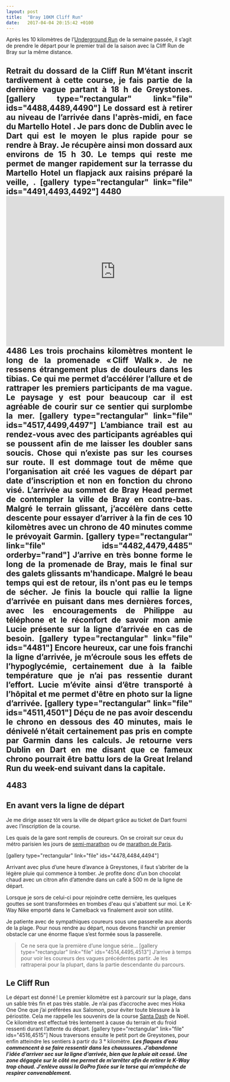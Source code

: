 ```yaml
---
layout: post
title:  "Bray 10KM Cliff Run"
date:   2017-04-04 20:15:42 +0100
---
```

Après les 10 kilomètres de l’<a href="http://twomoulins.fr/voyages/underground-run">Underground Run</a> de la semaine passée, il s’agit de prendre le départ pour le premier trail de la saison avec la Cliff Run de Bray sur la même distance.

<h2 style="text-align: justify;">Retrait du dossard de la Cliff Run
M’étant inscrit tardivement à cette course, je fais partie de la dernière vague partant à 18 h de Greystones.
[gallery type="rectangular" link="file" ids="4488,4489,4490"]
Le dossard est à retirer au niveau de l’arrivée dans l'après-midi, en face du Martello Hotel . Je pars donc de Dublin avec le Dart qui est le moyen le plus rapide pour se rendre à Bray.
Je récupère ainsi mon dossard aux environs de 15 h 30. Le temps qui reste me permet de manger rapidement sur la terrasse du Martello Hotel un flapjack aux raisins préparé la veille, .
[gallery type="rectangular" link="file" ids="4491,4493,4492"]
4480
<center><iframe height='405' width='590' frameborder='0' allowtransparency='true' scrolling='no' src='https://www.strava.com/activities/1140302117/embed/5521b6ec077aec9647ceaeb0728f6ba0f978b199'></iframe></center>
4486
Les trois prochains kilomètres montent le long de la promenade « Cliff Walk ».
Je ne ressens étrangement plus de douleurs dans les tibias. Ce qui me permet d’accélérer l’allure et de rattraper les premiers participants de ma vague.
Le paysage y est pour beaucoup car il est agréable de courir sur ce sentier qui surplombe la mer.
[gallery type="rectangular" link="file" ids="4517,4499,4497"]
L’ambiance trail est au rendez-vous avec des participants agréables qui se poussent afin de me laisser les doubler sans soucis. Chose qui n’existe pas sur les courses sur route.
Il est dommage tout de même que l’organisation ait créé les vagues de départ par date d’inscription et non en fonction du chrono visé.
L’arrivée au sommet de Bray Head permet de contempler la ville de Bray en contre-bas.
Malgré le terrain glissant, j’accélère dans cette descente pour essayer d’arriver à la fin de ces 10 kilomètres avec un chrono de 40 minutes comme le prévoyait Garmin.
[gallery type="rectangular" link="file" ids="4482,4479,4485" orderby="rand"]
J’arrive en très bonne forme le long de la promenade de Bray, mais le final  sur des galets glissants m'handicape. Malgré le beau temps qui est de retour, ils n'ont pas eu le temps de sécher.
Je finis la boucle qui rallie la ligne d’arrivée en puisant dans mes dernières forces, avec les encouragements de Philippe au téléphone et le réconfort de savoir mon amie Lucie présente sur la ligne d’arrivée en cas de besoin.
[gallery type="rectangular" link="file" ids="4481"]
Encore heureux, car une fois franchi la ligne d’arrivée, je m’écroule sous les effets de l’hypoglycémie, certainement due à la faible température que je n’ai pas ressentie durant l’effort. Lucie m’évite ainsi d’être transporté à l’hôpital et me permet d'être en  photo sur la ligne d’arrivée.
[gallery type="rectangular" link="file" ids="4511,4501"]
Déçu de ne pas avoir descendu le chrono en dessous des 40 minutes, mais le dénivelé n’était certainement pas pris en compte par Garmin dans les calculs.
Je retourne vers Dublin en Dart en me disant que ce fameux chrono pourrait être battu lors de la Great Ireland Run du week-end suivant dans la capitale.

4483
## En avant vers la ligne de départ
Je me dirige assez tôt vers la ville de départ grâce au ticket de Dart fourni avec l’inscription de la course.

Les quais de la gare sont remplis de coureurs. On se croirait sur ceux du métro parisien les jours de <a href="http://twomoulins.fr/competitions/competitions-running/semi-marathon-de-paris-2016">semi-marathon</a> ou de <a href="http://twomoulins.fr/competitions/competitions-running/le-marathon-de-paris-2016">marathon de Paris</a>.

[gallery type="rectangular" link="file" ids="4478,4484,4494"]

Arrivant avec plus d’une heure d’avance à Greystones, il faut s’abriter de la légère pluie qui commence à tomber. Je profite donc d’un bon chocolat chaud avec un citron afin d’attendre dans un café à 500 m de la ligne de départ.

Lorsque je sors de celui-ci pour rejoindre cette dernière, les quelques gouttes se sont transformées en trombes d'eau qui s'abattent sur moi. Le K-Way Nike emporté dans le Camelback va finalement avoir son utilité.

Je patiente avec de sympathiques coureurs sous une passerelle aux abords de la plage.
Pour nous rendre au départ, nous devons franchir un premier obstacle car une énorme flaque s’est formée sous la passerelle.
> Ce ne sera que la première d’une longue série...
[gallery type="rectangular" link="file" ids="4514,4495,4513"]
J’arrive à temps pour voir les coureurs des vagues précédentes partir. Je les rattraperai pour la plupart, dans la partie descendante du parcours.

## Le Cliff Run
Le départ est donné ! Le premier kilomètre est à parcourir sur la plage, dans un sable très fin et pas très stable. Je n’ai pas d’accroche avec mes Hoka One One que j’ai préférées aux Salomon, pour éviter toute blessure à la périostite. Cela me rappelle les souvenirs de la course <a href="https://www.strava.com/activities/793104915" target="_blank">Santa Dash</a> de Noël. Ce kilomètre est effectué très lentement à cause du terrain et du froid ressenti durant l’attente du départ.
[gallery type="rectangular" link="file" ids="4516,4515"]
Nous traversons ensuite le petit port de Greystones, pour enfin atteindre les sentiers à partir du 3 ° kilomètre.
<strong><em>Les flaques d’eau commencent à se faire ressentir dans les chaussures.
J’abandonne l’idée d’arriver sec sur la ligne d’arrivée, bien que la pluie ait cessé. Une zone dégagée sur le côté me permet de  m’arrêter afin de retirer le K-Way trop chaud. J'enlève aussi la GoPro fixée sur le torse qui m’empêche de respirer convenablement.

